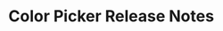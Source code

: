 <!-- Release notes authoring guidelines: http://keepachangelog.com/ -->

# Color Picker Release Notes

<!-- ## [Unreleased] -->

<!--## [VERSION] - [RELEASE_DATE]-->
